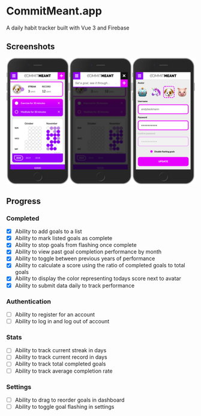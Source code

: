# CommitMeant.app

A daily habit tracker built with Vue 3 and Firebase

## Screenshots

![Screenshot](/screenshot.png?raw=true)

## Progress

### Completed

- [x] Ability to add goals to a list
- [x] Ability to mark listed goals as complete
- [x] Ability to stop goals from flashing once complete
- [x] Ability to view past goal completion performance by month
- [x] Ability to toggle between previous years of performance
- [x] Ability to calculate a score using the ratio of completed goals to total goals
- [x] Ability to display the color representing todays score next to avatar
- [x] Ability to submit data daily to track performance

### Authentication

- [ ] Ability to register for an account
- [ ] Ability to log in and log out of account

### Stats

- [ ] Ability to track current streak in days
- [ ] Ability to track current record in days
- [ ] Ability to track total completed goals
- [ ] Ability to track average completion rate

### Settings

- [ ] Ability to drag to reorder goals in dashboard
- [ ] Ability to toggle goal flashing in settings